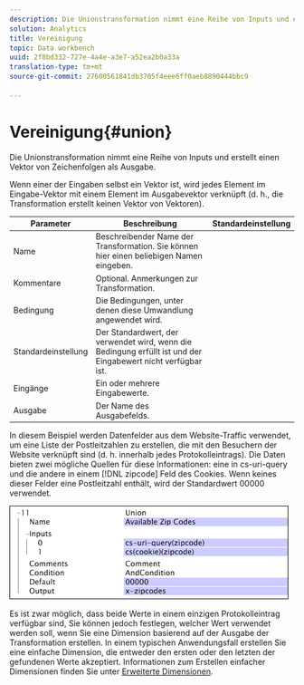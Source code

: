 ```yaml
---
description: Die Unionstransformation nimmt eine Reihe von Inputs und erstellt einen Vektor von Zeichenfolgen als Ausgabe.
solution: Analytics
title: Vereinigung
topic: Data workbench
uuid: 2f8bd332-727e-4a4e-a3e7-a52ea2b0a33a
translation-type: tm+mt
source-git-commit: 27600561841db3705f4eee6ff0aeb8890444bbc9

---
```



# Vereinigung{#union}

Die Unionstransformation nimmt eine Reihe von Inputs und erstellt einen Vektor von Zeichenfolgen als Ausgabe.

Wenn einer der Eingaben selbst ein Vektor ist, wird jedes Element im Eingabe-Vektor mit einem Element im Ausgabevektor verknüpft (d. h., die Transformation erstellt keinen Vektor von Vektoren).

| Parameter | Beschreibung | Standardeinstellung |
|---|---|---|
| Name | Beschreibender Name der Transformation. Sie können hier einen beliebigen Namen eingeben. |  |
| Kommentare | Optional. Anmerkungen zur Transformation. |  |
| Bedingung | Die Bedingungen, unter denen diese Umwandlung angewendet wird. |  |
| Standardeinstellung | Der Standardwert, der verwendet wird, wenn die Bedingung erfüllt ist und der Eingabewert nicht verfügbar ist. |  |
| Eingänge | Ein oder mehrere Eingabewerte. |  |
| Ausgabe | Der Name des Ausgabefelds. |  |

In diesem Beispiel werden Datenfelder aus dem Website-Traffic verwendet, um eine Liste der Postleitzahlen zu erstellen, die mit den Besuchern der Website verknüpft sind (d. h. innerhalb jedes Protokolleintrags). Die Daten bieten zwei mögliche Quellen für diese Informationen: eine in cs-uri-query und die andere in einem [!DNL zipcode] Feld des Cookies. Wenn keines dieser Felder eine Postleitzahl enthält, wird der Standardwert 00000 verwendet.

![](assets/cfg_TransformationType_Union.png)

Es ist zwar möglich, dass beide Werte in einem einzigen Protokolleintrag verfügbar sind, Sie können jedoch festlegen, welcher Wert verwendet werden soll, wenn Sie eine Dimension basierend auf der Ausgabe der Transformation erstellen. In einem typischen Anwendungsfall erstellen Sie eine einfache Dimension, die entweder den ersten oder den letzten der gefundenen Werte akzeptiert. Informationen zum Erstellen einfacher Dimensionen finden Sie unter [Erweiterte Dimensionen](../../../../../home/c-dataset-const-proc/c-ex-dim/c-abt-ex-dim.md).
